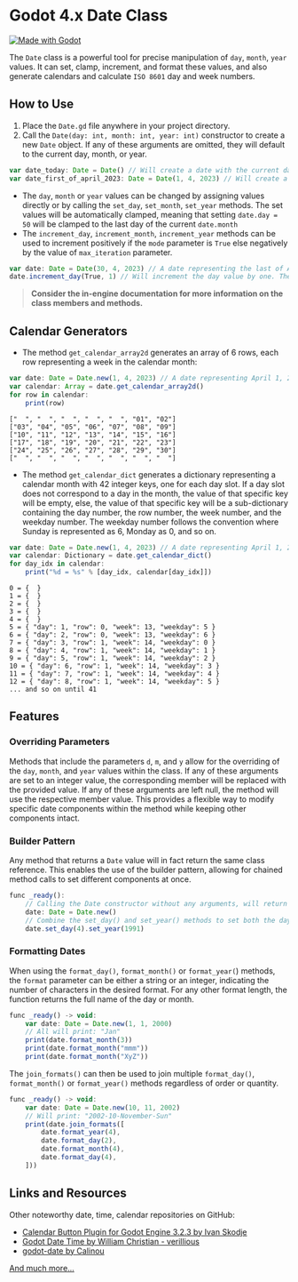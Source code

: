 # Godot 4.x Date Class
[![Made with Godot](https://img.shields.io/badge/Godot%204.0-478CBF?style=flat&logo=godot%20engine&logoColor=white)](https://godotengine.org)

The `Date` class is a powerful tool for precise manipulation of `day`, `month`, `year` values. It can set, clamp, increment, and format these values, and also generate calendars and calculate `ISO 8601` day and week numbers.

## How to Use
1. Place the `Date.gd` file anywhere in your project directory.
2. Call the `Date(day: int, month: int, year: int)` constructor to create a new `Date` object. If any of these arguments are omitted, they will default to the current day, month, or year.
```javascript
var date_today: Date = Date() // Will create a date with the current date values
var date_first_of_april_2023: Date = Date(1, 4, 2023) // Will create a date representing the first of April 2023
```
* The `day`, `month` or `year` values can be changed by assigning values directly or by calling the `set_day`, `set_month`, `set_year` methods.
The set values will be automatically clamped, meaning that setting `date.day = 50` will be clamped to the last day of the current `date.month`
* The `increment_day`, `increment_month`, `increment_year` methods can be used to increment positively if the `mode` parameter is `True` else negatively by the value of `max_iteration` parameter.
```javascript
var date: Date = Date(30, 4, 2023) // A date representing the last of April 2023
date.increment_day(True, 1) // Will increment the day value by one. The date will now change to represent the first of May 2023
```
> **Consider the in-engine documentation for more information on the class members and methods.**

## Calendar Generators
* The method `get_calendar_array2d` generates an array of 6 rows, each row representing a week in the calendar month:
```javascript
var date: Date = Date.new(1, 4, 2023) // A date representing April 1, 2023
var calendar: Array = date.get_calendar_array2d()
for row in calendar:
    print(row)
```
```
["  ", "  ", "  ", "  ", "  ", "01", "02"]
["03", "04", "05", "06", "07", "08", "09"]
["10", "11", "12", "13", "14", "15", "16"]
["17", "18", "19", "20", "21", "22", "23"]
["24", "25", "26", "27", "28", "29", "30"]
["  ", "  ", "  ", "  ", "  ", "  ", "  "]
```
* The method `get_calendar_dict` generates a dictionary representing a calendar month with 42 integer keys, one for each day slot. If a day slot does not correspond to a day in the month, the value of that specific key will be empty, else, the value of that specific key will be a sub-dictionary containing the day number, the row number, the week number, and the weekday number. The weekday number follows the convention where Sunday is represented as 6, Monday as 0, and so on.
```javascript
var date: Date = Date.new(1, 4, 2023) // A date representing April 1, 2023
var calendar: Dictionary = date.get_calendar_dict()
for day_idx in calendar:
    print("%d = %s" % [day_idx, calendar[day_idx]])
```
```
0 = {  }
1 = {  }
2 = {  }
3 = {  }
4 = {  }
5 = { "day": 1, "row": 0, "week": 13, "weekday": 5 }
6 = { "day": 2, "row": 0, "week": 13, "weekday": 6 }
7 = { "day": 3, "row": 1, "week": 14, "weekday": 0 }
8 = { "day": 4, "row": 1, "week": 14, "weekday": 1 }
9 = { "day": 5, "row": 1, "week": 14, "weekday": 2 }
10 = { "day": 6, "row": 1, "week": 14, "weekday": 3 }
11 = { "day": 7, "row": 1, "week": 14, "weekday": 4 }
12 = { "day": 8, "row": 1, "week": 14, "weekday": 5 }
... and so on until 41
```

## Features
### Overriding Parameters
Methods that include the parameters `d`, `m`, and `y` allow for the overriding of the `day`, `month`, and `year` values within the class. If any of these arguments are set to an integer value, the corresponding member will be replaced with the provided value. If any of these arguments are left null, the method will use the respective member value. This provides a flexible way to modify specific date components within the method while keeping other components intact.

### Builder Pattern
Any method that returns a `Date` value will in fact return the same class reference. This enables the use of the builder pattern, allowing for chained method calls to set different components at once.

```javascript
func _ready():
    // Calling the Date constructor without any arguments, will return the current date.
    date: Date = Date.new()
    // Combine the set_day() and set_year() methods to set both the day and year of the date object.
    date.set_day(4).set_year(1991)
```

### Formatting Dates
When using the `format_day()`, `format_month()` or `format_year(`) methods, the `format` parameter can be either a string or an integer, indicating the number of characters in the desired format. For any other format length, the function returns the full name of the day or month.

```javascript
func _ready() -> void:
    var date: Date = Date.new(1, 1, 2000)
    // All will print: "Jan"
    print(date.format_month(3))
    print(date.format_month("mmm"))
    print(date.format_month("XyZ"))
```

The `join_formats()` can then be used to join multiple `format_day()`, `format_month()` or `format_year()` methods regardless of order or quantity.

```javascript
func _ready() -> void:
    var date: Date = Date.new(10, 11, 2002)
    // Will print: "2002-10-November-Sun"
    print(date.join_formats([
        date.format_year(4),
        date.format_day(2),
        date.format_month(4),
        date.format_day(4),
    ]))
```

## Links and Resources
Other noteworthy date, time, calendar repositories on GitHub:
* [Calendar Button Plugin for Godot Engine 3.2.3 by Ivan Skodje](https://github.com/ivanskodje-godotengine/godot-plugin-calendar-button)
* [Godot Date Time by William Christian - verillious](https://github.com/verillious/godot-datetime)
* [godot-date by Calinou](https://github.com/Calinou/godot-date)

[And much more...](https://github.com/search?q=godot+date)
